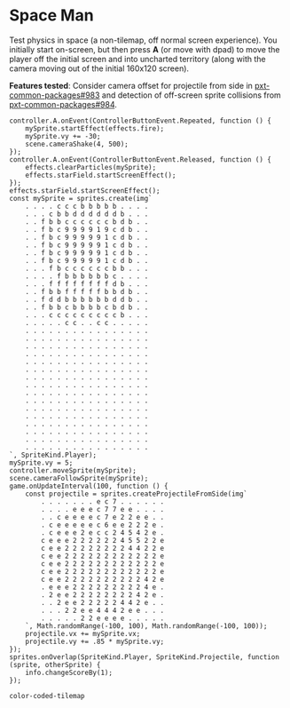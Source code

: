 # Space Man

Test physics in space (a non-tilemap, off normal screen experience).
You initially start on-screen, but then press **A** (or move with dpad) to move the player off the
initial screen and into uncharted territory
(along with the camera moving out of the initial 160x120 screen).


**Features tested**: Consider camera offset for projectile from side in [pxt-common-packages#983](https://github.com/microsoft/pxt-common-packages/pull/983) and detection of off-screen sprite collisions from [pxt-common-packages#984](https://github.com/microsoft/pxt-common-packages/pull/984).

```sim
controller.A.onEvent(ControllerButtonEvent.Repeated, function () {
    mySprite.startEffect(effects.fire);
    mySprite.vy += -30;
    scene.cameraShake(4, 500);
});
controller.A.onEvent(ControllerButtonEvent.Released, function () {
    effects.clearParticles(mySprite);
    effects.starField.startScreenEffect();
});
effects.starField.startScreenEffect();
const mySprite = sprites.create(img`
    . . . . c c c b b b b b . . . .
    . . . c b b d d d d d d b . . .
    . . f b b c c c c c c b d b . .
    . . f b c 9 9 9 9 1 9 c d b . .
    . . f b c 9 9 9 9 9 1 c d b . .
    . . f b c 9 9 9 9 9 1 c d b . .
    . . f b c 9 9 9 9 9 1 c d b . .
    . . f b c 9 9 9 9 9 1 c d b . .
    . . . f b c c c c c c b b . . .
    . . . . f b b b b b b c . . . .
    . . . f f f f f f f f d b . . .
    . . f b b f f f f f b b d b . .
    . . f d d b b b b b b d d b . .
    . . f b b c b b b b c b d b . .
    . . . c c c c c c c c c b . . .
    . . . . . c c . . c c . . . . .
    . . . . . . . . . . . . . . . .
    . . . . . . . . . . . . . . . .
    . . . . . . . . . . . . . . . .
    . . . . . . . . . . . . . . . .
    . . . . . . . . . . . . . . . .
    . . . . . . . . . . . . . . . .
    . . . . . . . . . . . . . . . .
    . . . . . . . . . . . . . . . .
    . . . . . . . . . . . . . . . .
    . . . . . . . . . . . . . . . .
    . . . . . . . . . . . . . . . .
    . . . . . . . . . . . . . . . .
    . . . . . . . . . . . . . . . .
    . . . . . . . . . . . . . . . .
    . . . . . . . . . . . . . . . .
    . . . . . . . . . . . . . . . .
`, SpriteKind.Player);
mySprite.vy = 5;
controller.moveSprite(mySprite);
scene.cameraFollowSprite(mySprite);
game.onUpdateInterval(100, function () {
    const projectile = sprites.createProjectileFromSide(img`
        . . . . . . . e c 7 . . . . . .
        . . . . e e e c 7 7 e e . . . .
        . . c e e e e c 7 e 2 2 e e . .
        . c e e e e e c 6 e e 2 2 2 e .
        . c e e e 2 e c c 2 4 5 4 2 e .
        c e e e 2 2 2 2 2 2 4 5 5 2 2 e
        c e e 2 2 2 2 2 2 2 2 4 4 2 2 e
        c e e 2 2 2 2 2 2 2 2 2 2 2 2 e
        c e e 2 2 2 2 2 2 2 2 2 2 2 2 e
        c e e 2 2 2 2 2 2 2 2 2 2 2 2 e
        c e e 2 2 2 2 2 2 2 2 2 2 4 2 e
        . e e e 2 2 2 2 2 2 2 2 2 4 e .
        . 2 e e 2 2 2 2 2 2 2 2 4 2 e .
        . . 2 e e 2 2 2 2 2 4 4 2 e . .
        . . . 2 2 e e 4 4 4 2 e e . . .
        . . . . . 2 2 e e e e . . . . .
    `, Math.randomRange(-100, 100), Math.randomRange(-100, 100));
    projectile.vx += mySprite.vx;
    projectile.vy += .85 * mySprite.vy;
});
sprites.onOverlap(SpriteKind.Player, SpriteKind.Projectile, function (sprite, otherSprite) {
    info.changeScoreBy(1);
});
```

```package
color-coded-tilemap
```